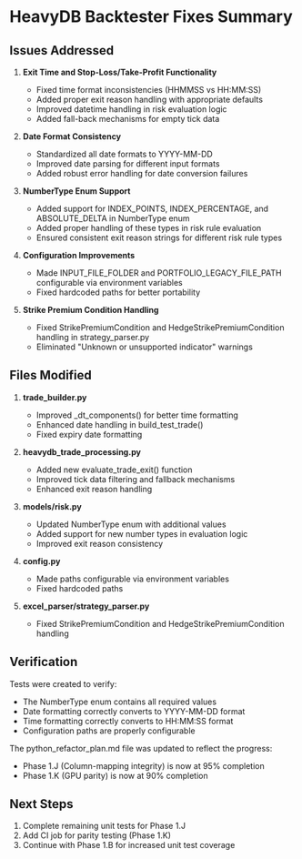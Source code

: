 # HeavyDB Backtester Fixes Summary

## Issues Addressed

1. **Exit Time and Stop-Loss/Take-Profit Functionality**
   - Fixed time format inconsistencies (HHMMSS vs HH:MM:SS)
   - Added proper exit reason handling with appropriate defaults
   - Improved datetime handling in risk evaluation logic
   - Added fall-back mechanisms for empty tick data

2. **Date Format Consistency**
   - Standardized all date formats to YYYY-MM-DD
   - Improved date parsing for different input formats
   - Added robust error handling for date conversion failures

3. **NumberType Enum Support**
   - Added support for INDEX_POINTS, INDEX_PERCENTAGE, and ABSOLUTE_DELTA in NumberType enum
   - Added proper handling of these types in risk rule evaluation
   - Ensured consistent exit reason strings for different risk rule types

4. **Configuration Improvements**
   - Made INPUT_FILE_FOLDER and PORTFOLIO_LEGACY_FILE_PATH configurable via environment variables
   - Fixed hardcoded paths for better portability

5. **Strike Premium Condition Handling**
   - Fixed StrikePremiumCondition and HedgeStrikePremiumCondition handling in strategy_parser.py
   - Eliminated "Unknown or unsupported indicator" warnings

## Files Modified

1. **trade_builder.py**
   - Improved _dt_components() for better time formatting
   - Enhanced date handling in build_test_trade()
   - Fixed expiry date formatting

2. **heavydb_trade_processing.py**
   - Added new evaluate_trade_exit() function
   - Improved tick data filtering and fallback mechanisms
   - Enhanced exit reason handling

3. **models/risk.py**
   - Updated NumberType enum with additional values
   - Added support for new number types in evaluation logic
   - Improved exit reason consistency

4. **config.py**
   - Made paths configurable via environment variables
   - Fixed hardcoded paths

5. **excel_parser/strategy_parser.py**
   - Fixed StrikePremiumCondition and HedgeStrikePremiumCondition handling

## Verification

Tests were created to verify:
- The NumberType enum contains all required values
- Date formatting correctly converts to YYYY-MM-DD format
- Time formatting correctly converts to HH:MM:SS format
- Configuration paths are properly configurable

The python_refactor_plan.md file was updated to reflect the progress:
- Phase 1.J (Column-mapping integrity) is now at 95% completion
- Phase 1.K (GPU parity) is now at 90% completion

## Next Steps

1. Complete remaining unit tests for Phase 1.J
2. Add CI job for parity testing (Phase 1.K)
3. Continue with Phase 1.B for increased unit test coverage 